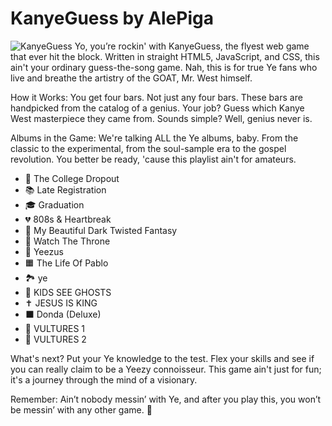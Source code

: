 # KanyeGuess by AlePiga
<img src="https://files.catbox.moe/7aaxft.jpeg" alt="KanyeGuess">
Yo, you’re rockin' with KanyeGuess, the flyest web game that ever hit the block. Written in straight HTML5, JavaScript, and CSS, this ain't your ordinary guess-the-song game. Nah, this is for true Ye fans who live and breathe the artistry of the GOAT, Mr. West himself.
 
How it Works:
You get four bars. Not just any four bars. These bars are handpicked from the catalog of a genius. Your job? Guess which Kanye West masterpiece they came from. Sounds simple? Well, genius never is.

Albums in the Game:
We're talking ALL the Ye albums, baby. From the classic to the experimental, from the soul-sample era to the gospel revolution. You better be ready, 'cause this playlist ain't for amateurs.

- 🐻 The College Dropout
- 📚 Late Registration
- 🎓 Graduation
- 💔 808s & Heartbreak
- 🌌 My Beautiful Dark Twisted Fantasy
- 👑 Watch The Throne
- 💽 Yeezus
- 🟧 The Life Of Pablo
- 🏞️ ye
- 👻 KIDS SEE GHOSTS
- ✝️ JESUS IS KING
- ⬛ Donda (Deluxe)
- 🦅 VULTURES 1
- 🦅 VULTURES 2

What's next?
Put your Ye knowledge to the test. Flex your skills and see if you can really claim to be a Yeezy connoisseur. This game ain't just for fun; it's a journey through the mind of a visionary.
 
Remember: Ain’t nobody messin’ with Ye, and after you play this, you won’t be messin’ with any other game. 🐐
